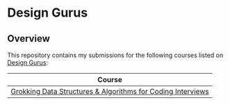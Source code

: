 # Design Gurus

## Overview
This repository contains my submissions for the following courses listed on [Design Gurus](https://www.designgurus.io/):

| Course                                                                                                                                                                        |
|-------------------------------------------------------------------------------------------------------------------------------------------------------------------------------|
| [Grokking Data Structures & Algorithms for Coding Interviews](https://github.com/shumarb/designgurus/blob/main/grokking-data-structures-and-algorithms-for-coding-interviews) |